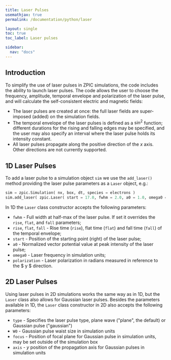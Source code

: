 ```yaml
---
title: Laser Pulses
usemathjax: true
permalink: /documentation/python/laser

layout: single
toc: true
toc_label: Laser pulses

sidebar:
  nav: "docs"
---
```


## Introduction

To simplify the use of laser pulses in ZPIC simulations, the code includes the ability to launch laser pulses. The code allows the user to choose the frequency, amplitude, temporal envelope and polarization of the laser pulse, and will calculate the self-consistent electric and magnetic fields:

* The laser pulses are created at once: the full laser fields are super-imposed (added) on the simulation fields.
* The temporal envelope of the laser pulses is defined as a $\sin^2$ function; different durations for the rising and falling edges may be specified, and the user may also specify an interval where the laser pulse holds its intensity constant.
* All laser pulses propagate along the positive direction of the $x$ axis. Other directions are not currently supported.

## 1D Laser Pulses

To add a laser pulse to a simulation object `sim` we use the `add_laser()` method providing the laser pulse parameters as a `Laser` object, e.g.:

```python
sim = zpic.Simulation( nx, box, dt, species = electrons )
sim.add_laser( zpic.Laser( start = 17.0, fwhm = 2.0, a0 = 1.0, omega0 = 10.0 ))
```

In 1D the `Laser` class constructor accepts the following parameters:

* `fwhm` - Full width at half-max of the laser pulse. If set it overrides the `rise`, `flat`, and `fall` parameters;
* `rise`, `flat`, `fall` - Rise time (`rise`), flat time (`flat`) and fall time (`fall`) of the temporal envelope;
* `start` - Position of the starting point (right) of the laser pulse;
* `a0` - Normalized vector potential value at peak intensity of the laser pulse;
* `omega0` - Laser frequency in simulation units;
* `polarization` - Laser polarization in radians measured in reference to the $ y $ direction.

## 2D Laser Pulses

Using laser pulses in 2D simulations works the same way as in 1D, but the `Laser` class also allows for Gaussian laser pulses. Besides the parameters available in 1D, the `Laser` class constructor in 2D also accepts the following parameters:

* `type` - Specifies the laser pulse type, plane wave ("plane", the default) or Gaussian pulse ("gaussian")
* `W0` - Gaussian pulse waist size in simulation units
* `focus` - Position of focal plane for Gaussian pulse in simulation units, may be set outside of the simulation box
* `axis` - $y$ position of the propagation axis for Gaussian pulses in simulation units

